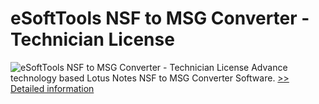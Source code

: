 # eSoftTools NSF to MSG Converter - Technician License
![eSoftTools NSF to MSG Converter - Technician License](https://mycommerce.akamaized.net/api/pimages/P300877915/BIG/300877915.GIF)
Advance technology based Lotus Notes NSF to MSG Converter Software.
[>> Detailed information](https://secure.shareit.com/shareit/product.html?productid=300877915&affiliateid=200057808)